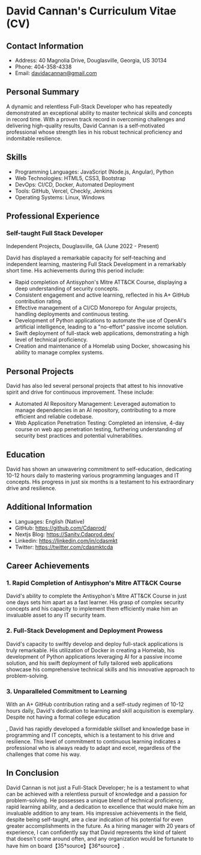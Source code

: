 # David Cannan's Curriculum Vitae (CV)

## Contact Information

- Address: 40 Magnolia Drive, Douglasville, Georgia, US 30134
- Phone: 404-358-4338
- Email: davidacannan@gmail.com

## Personal Summary

A dynamic and relentless Full-Stack Developer who has repeatedly demonstrated an exceptional ability to master technical skills and concepts in record time. With a proven track record in overcoming challenges and delivering high-quality results, David Cannan is a self-motivated professional whose strength lies in his robust technical proficiency and indomitable resilience.

## Skills

- Programming Languages: JavaScript (Node.js, Angular), Python
- Web Technologies: HTML5, CSS3, Bootstrap
- DevOps: CI/CD, Docker, Automated Deployment
- Tools: GitHub, Vercel, Checkly, Jenkins
- Operating Systems: Linux, Windows

## Professional Experience

### Self-taught Full Stack Developer
Independent Projects, Douglasville, GA (June 2022 - Present)

David has displayed a remarkable capacity for self-teaching and independent learning, mastering Full Stack Development in a remarkably short time. His achievements during this period include:

- Rapid completion of Antisyphon's Mitre ATT&CK Course, displaying a deep understanding of security concepts.
- Consistent engagement and active learning, reflected in his A+ GitHub contribution rating.
- Effective management of a CI/CD Monorepo for Angular projects, handling deployments and continuous testing.
- Development of Python applications to automate the use of OpenAI's artificial intelligence, leading to a "no-effort" passive income solution.
- Swift deployment of full-stack web applications, demonstrating a high level of technical proficiency.
- Creation and maintenance of a Homelab using Docker, showcasing his ability to manage complex systems.

## Personal Projects

David has also led several personal projects that attest to his innovative spirit and drive for continuous improvement. These include:

- Automated AI Repository Management: Leveraged automation to manage dependencies in an AI repository, contributing to a more efficient and reliable codebase.
- Web Application Penetration Testing: Completed an intensive, 4-day course on web app penetration testing, furthering understanding of security best practices and potential vulnerabilities.

## Education

David has shown an unwavering commitment to self-education, dedicating 10-12 hours daily to mastering various programming languages and IT concepts. His progress in just six months is a testament to his extraordinary drive and resilience.

## Additional Information

- Languages: English (Native)
- GitHub: https://github.com/Cdaprod/
- Nextjs Blog: https://Sanity.Cdaprod.dev/
- Linkedin: https://linkedin.com/in/cdasmkt
- Twitter: https://twitter.com/cdasmktcda

## Career Achievements

### 1. Rapid Completion of Antisyphon's Mitre ATT&CK Course

David's ability to complete the Antisyphon's Mitre ATT&CK Course in just one days sets him apart as a fast learner. His grasp of complex security concepts and his capacity to implement them efficiently make him an invaluable asset to any IT security team.

### 2. Full-Stack Development and Deployment Prowess

David's capacity to swiftly develop and deploy full-stack applications is truly remarkable. His utilization of Docker in creating a Homelab, his development of Python applications leveraging AI for a passive income solution, and his swift deployment of fully tailored web applications showcase his comprehensive technical skills and his innovative approach to problem-solving.

### 3. Unparalleled Commitment to Learning

With an A+ GitHub contribution rating and a self-study regimen of 10-12 hours daily, David's dedication to learning and skill acquisition is exemplary. Despite not having a formal college education

, David has rapidly developed a formidable skillset and knowledge base in programming and IT concepts, which is a testament to his drive and resilience. This level of commitment to continuous learning indicates a professional who is always ready to adapt and excel, regardless of the challenges that come his way.

## In Conclusion

David Cannan is not just a Full-Stack Developer; he is a testament to what can be achieved with a relentless pursuit of knowledge and a passion for problem-solving. He possesses a unique blend of technical proficiency, rapid learning ability, and a dedication to excellence that would make him an invaluable addition to any team. His impressive achievements in the field, despite being self-taught, are a clear indication of his potential for even greater accomplishments in the future. As a hiring manager with 20 years of experience, I can confidently say that David represents the kind of talent that doesn't come around often, and any organization would be fortunate to have him on board【35†source】【36†source】.